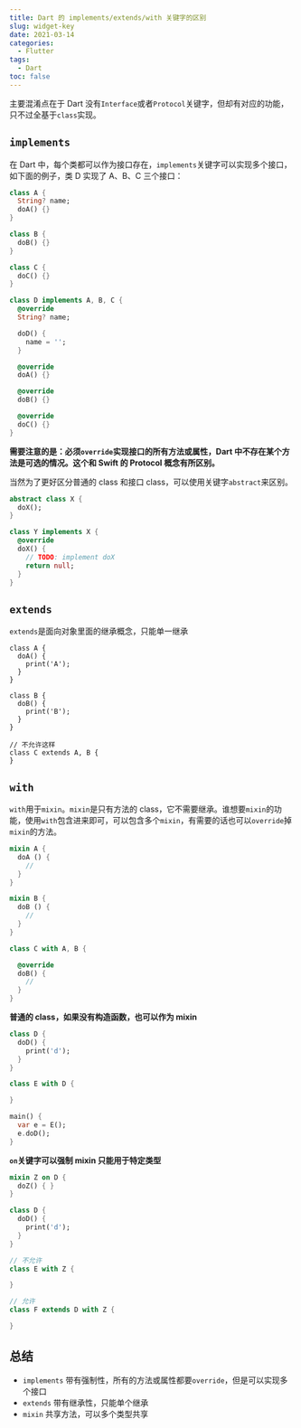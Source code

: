 ```yaml
---
title: Dart 的 implements/extends/with 关键字的区别
slug: widget-key
date: 2021-03-14
categories:
  - Flutter
tags:
  - Dart
toc: false
---
```


主要混淆点在于 Dart 没有`Interface`或者`Protocol`关键字，但却有对应的功能，只不过全基于`class`实现。

## `implements`

在 Dart 中，每个类都可以作为接口存在，`implements`关键字可以实现多个接口，如下面的例子，类 D 实现了 A、B、C 三个接口：

```dart
class A {
  String? name;
  doA() {}
}

class B {
  doB() {}
}

class C {
  doC() {}
}

class D implements A, B, C {
  @override
  String? name;

  doD() {
    name = '';
  }

  @override
  doA() {}

  @override
  doB() {}

  @override
  doC() {}
}
```

**需要注意的是：必须`override`实现接口的所有方法或属性，Dart 中不存在某个方法是可选的情况。这个和 Swift 的 Protocol 概念有所区别。**

当然为了更好区分普通的 class 和接口 class，可以使用关键字`abstract`来区别。

```dart
abstract class X {
  doX();
}

class Y implements X {
  @override
  doX() {
    // TODO: implement doX
    return null;
  }
}
```

## `extends`

`extends`是面向对象里面的继承概念，只能单一继承

```
class A {
  doA() {
    print('A');
  }
}

class B {
  doB() {
    print('B');
  }
}

// 不允许这样
class C extends A, B {
}
```

## `with`

`with`用于`mixin`。`mixin`是只有方法的 class，它不需要继承。谁想要`mixin`的功能，使用`with`包含进来即可，可以包含多个`mixin`，有需要的话也可以`override`掉`mixin`的方法。

```dart
mixin A {
  doA () {
    //
  }
}

mixin B {
  doB () {
    //
  }
}

class C with A, B {

  @override
  doB() {
    //
  }
}
```

**普通的 class，如果没有构造函数，也可以作为 mixin**

```dart
class D {
  doD() {
    print('d');
  }
}

class E with D {

}

main() {
  var e = E();
  e.doD();
}
```

**`on`关键字可以强制 mixin 只能用于特定类型**

```dart
mixin Z on D {
  doZ() { }
}

class D {
  doD() {
    print('d');
  }
}

// 不允许
class E with Z {

}

// 允许
class F extends D with Z {

}
```

## 总结

- `implements` 带有强制性，所有的方法或属性都要`override`，但是可以实现多个接口
- `extends` 带有继承性，只能单个继承
- `mixin` 共享方法，可以多个类型共享
